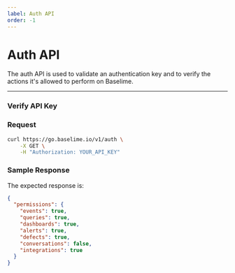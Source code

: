 ```yaml
---
label: Auth API
order: -1
---
```


# Auth API

The auth API is used to validate an authentication key and to verify the actions it's allowed to perform on Baselime.

---

### Verify API Key

### Request

```bash
curl https://go.baselime.io/v1/auth \
    -X GET \
    -H "Authorization: YOUR_API_KEY" 
```

### Sample Response

The expected response is:

```json
{
  "permissions": {
    "events": true,
    "queries": true,
    "dashboards": true,
    "alerts": true,
    "defects": true,
    "conversations": false,
    "integrations": true
  }
}
```

